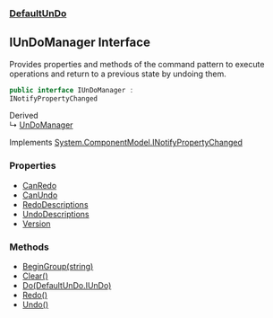 ### [DefaultUnDo](./DefaultUnDo.md 'DefaultUnDo')
## IUnDoManager Interface
Provides properties and methods of the command pattern to execute operations and return to a previous state by undoing them.  
```csharp
public interface IUnDoManager :
INotifyPropertyChanged
```
Derived  
&#8627; [UnDoManager](./DefaultUnDo-UnDoManager.md 'DefaultUnDo.UnDoManager')  

Implements [System.ComponentModel.INotifyPropertyChanged](https://docs.microsoft.com/en-us/dotnet/api/System.ComponentModel.INotifyPropertyChanged 'System.ComponentModel.INotifyPropertyChanged')  
### Properties
- [CanRedo](./DefaultUnDo-IUnDoManager-CanRedo.md 'DefaultUnDo.IUnDoManager.CanRedo')
- [CanUndo](./DefaultUnDo-IUnDoManager-CanUndo.md 'DefaultUnDo.IUnDoManager.CanUndo')
- [RedoDescriptions](./DefaultUnDo-IUnDoManager-RedoDescriptions.md 'DefaultUnDo.IUnDoManager.RedoDescriptions')
- [UndoDescriptions](./DefaultUnDo-IUnDoManager-UndoDescriptions.md 'DefaultUnDo.IUnDoManager.UndoDescriptions')
- [Version](./DefaultUnDo-IUnDoManager-Version.md 'DefaultUnDo.IUnDoManager.Version')
### Methods
- [BeginGroup(string)](./DefaultUnDo-IUnDoManager-BeginGroup(string).md 'DefaultUnDo.IUnDoManager.BeginGroup(string)')
- [Clear()](./DefaultUnDo-IUnDoManager-Clear().md 'DefaultUnDo.IUnDoManager.Clear()')
- [Do(DefaultUnDo.IUnDo)](./DefaultUnDo-IUnDoManager-Do(DefaultUnDo-IUnDo).md 'DefaultUnDo.IUnDoManager.Do(DefaultUnDo.IUnDo)')
- [Redo()](./DefaultUnDo-IUnDoManager-Redo().md 'DefaultUnDo.IUnDoManager.Redo()')
- [Undo()](./DefaultUnDo-IUnDoManager-Undo().md 'DefaultUnDo.IUnDoManager.Undo()')
